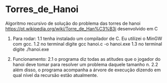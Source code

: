 # Torres_de_Hanoi
Algoritmo recursivo de solução do problema das torres de hanoi https://pt.wikipedia.org/wiki/Torre_de_Han%C3%B3i desenvolvido em C

1. Para rodar: 
1.1 tenha instalado um compilador de C. Eu utilizei o MinGW com gcc.
1.2 no terminal digite gcc hanoi.c -o hanoi.exe
1.3 no terminal digite ./hanoi.exe

2. Funcionamento: 
2.1 o programa diz todas as atitudes que o jogador do hanoi deve tomar para resolver um problema daquele tamanho n.
2.2 além disso, o programa acompanha a árvore de execução dizendo em qual nível da recursão estão atualmente. 
